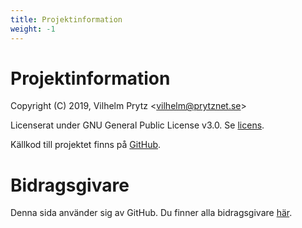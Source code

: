 ```yaml
---
title: Projektinformation
weight: -1
---
```


# Projektinformation

Copyright (C) 2019, Vilhelm Prytz <[vilhelm@prytznet.se](mailto:vilhelm@prytznet.se)>

Licenserat under GNU General Public License v3.0. Se [licens](licens).

Källkod till projektet finns på [GitHub](https://github.com/VilhelmPrytz/utbildningsmaterial).

# Bidragsgivare

Denna sida använder sig av GitHub. Du finner alla bidragsgivare  [här](https://github.com/VilhelmPrytz/utbildningsmaterial/graphs/contributors).